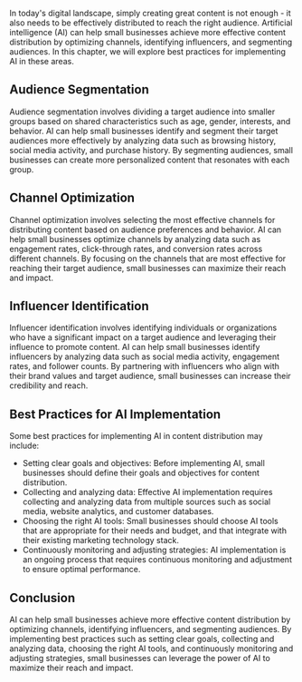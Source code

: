 
In today's digital landscape, simply creating great content is not enough - it also needs to be effectively distributed to reach the right audience. Artificial intelligence (AI) can help small businesses achieve more effective content distribution by optimizing channels, identifying influencers, and segmenting audiences. In this chapter, we will explore best practices for implementing AI in these areas.

Audience Segmentation
---------------------

Audience segmentation involves dividing a target audience into smaller groups based on shared characteristics such as age, gender, interests, and behavior. AI can help small businesses identify and segment their target audiences more effectively by analyzing data such as browsing history, social media activity, and purchase history. By segmenting audiences, small businesses can create more personalized content that resonates with each group.

Channel Optimization
--------------------

Channel optimization involves selecting the most effective channels for distributing content based on audience preferences and behavior. AI can help small businesses optimize channels by analyzing data such as engagement rates, click-through rates, and conversion rates across different channels. By focusing on the channels that are most effective for reaching their target audience, small businesses can maximize their reach and impact.

Influencer Identification
-------------------------

Influencer identification involves identifying individuals or organizations who have a significant impact on a target audience and leveraging their influence to promote content. AI can help small businesses identify influencers by analyzing data such as social media activity, engagement rates, and follower counts. By partnering with influencers who align with their brand values and target audience, small businesses can increase their credibility and reach.

Best Practices for AI Implementation
------------------------------------

Some best practices for implementing AI in content distribution may include:

* Setting clear goals and objectives: Before implementing AI, small businesses should define their goals and objectives for content distribution.
* Collecting and analyzing data: Effective AI implementation requires collecting and analyzing data from multiple sources such as social media, website analytics, and customer databases.
* Choosing the right AI tools: Small businesses should choose AI tools that are appropriate for their needs and budget, and that integrate with their existing marketing technology stack.
* Continuously monitoring and adjusting strategies: AI implementation is an ongoing process that requires continuous monitoring and adjustment to ensure optimal performance.

Conclusion
----------

AI can help small businesses achieve more effective content distribution by optimizing channels, identifying influencers, and segmenting audiences. By implementing best practices such as setting clear goals, collecting and analyzing data, choosing the right AI tools, and continuously monitoring and adjusting strategies, small businesses can leverage the power of AI to maximize their reach and impact.
